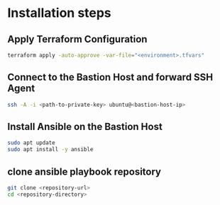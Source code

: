 # Installation steps

## Apply Terraform Configuration
```bash
terraform apply -auto-approve -var-file="<environment>.tfvars"
```

## Connect to the Bastion Host and forward SSH Agent
```bash
ssh -A -i <path-to-private-key> ubuntu@<bastion-host-ip>
```

## Install Ansible on the Bastion Host
```bash
sudo apt update
sudo apt install -y ansible
```

## clone ansible playbook repository
```bash
git clone <repository-url>
cd <repository-directory>
```
